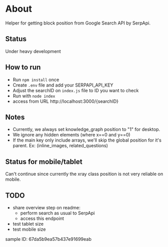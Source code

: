 # About
Helper for getting block position from Google Search API by SerpApi.

## Status
Under heavy development

## How to run
- Run `npm install` once
- Create `.env` file and add your SERPAPI_API_KEY
- Adjust the searchID on `index.js` file to ID you want to check
- Run with `node index`
- access from URL http://localhost:3000/{searchID}

## Notes
- Currently, we always set knowledge_graph position to "1" for desktop.
- We ignore any hidden elements (where x==0 and y==0) 
- If the main key only include arrays, we'll skip the global position for it's parent. Ex: (inline_images, related_questions)

## Status for mobile/tablet
Can't continue since currently the xray class position is not very reliable on mobile.

## TODO
- share overview step on readme:
    - perform search as usual to SerpApi
    - access this endpoint
- test tablet size
- test mobile size

sample ID: 67da5b9ea57b437e91699eab
